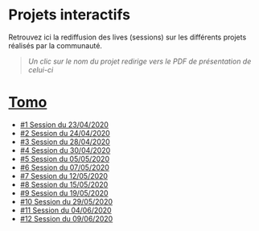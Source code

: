 # Projets interactifs

Retrouvez ici la rediffusion des lives (sessions) sur les différents projets réalisés par la communauté.

> _Un clic sur le nom du projet redirige vers le PDF de présentation de celui-ci_

# [Tomo](https://github.com/jasonchampagne/FormationVideo/blob/master/Projets/Interactifs/01-tomo.pdf)

+ [\#1 Session du 23/04/2020](https://www.twitch.tv/videos/600654452)
+ [\#2 Session du 24/04/2020](https://www.twitch.tv/videos/601654372)
+ [\#3 Session du 28/04/2020](https://www.twitch.tv/videos/605542864)
+ [\#4 Session du 30/04/2020](https://www.twitch.tv/videos/607667093)
+ [\#5 Session du 05/05/2020](https://www.twitch.tv/videos/612325736)
+ [\#6 Session du 07/05/2020](https://www.twitch.tv/videos/614279862)
+ [\#7 Session du 12/05/2020](https://www.twitch.tv/videos/619190189)
+ [\#8 Session du 15/05/2020](https://www.twitch.tv/videos/622195438)
+ [\#9 Session du 19/05/2020](https://www.twitch.tv/videos/626073049)
+ [\#10 Session du 29/05/2020](https://www.twitch.tv/videos/635794149)
+ [\#11 Session du 04/06/2020](https://www.twitch.tv/videos/641479186)
+ [\#12 Session du 09/06/2020](https://www.twitch.tv/videos/646381381)
